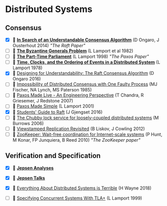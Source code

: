 # Distributed Systems

## Consensus

- [x] 📄 [**In Search of an Understandable Consensus Algorithm**](https://raft.github.io/raft.pdf) (D Ongaro, J Ousterhout 2014) _"The Raft Paper"_
- [ ] 📄 [**The Byzantine Generals Problem**](https://www.microsoft.com/en-us/research/uploads/prod/2016/12/The-Byzantine-Generals-Problem.pdf) (L Lamport et al 1982)
- [ ] 📄 [**The Part-Time Parliament**](https://lamport.azurewebsites.net/pubs/lamport-paxos.pdf) (L Lamport 1998) _"The Paxos Paper"_
- [ ] 📃 [**Time, Clocks, and the Ordering of Events in a Distributed System**](https://www.microsoft.com/en-us/research/uploads/prod/2016/12/Time-Clocks-and-the-Ordering-of-Events-in-a-Distributed-System.pdf) (L Lamport 1978)
- [x] 🎥 [Designing for Understandability: The Raft Consensus Algorithm](https://www.youtube.com/watch?v=vYp4LYbnnW8) (D Ongaro 2016)
- [ ] 📃 [Impossibility of Distributed Consensus with One Faulty Process](http://macs.citadel.edu/rudolphg/csci604/ImpossibilityofConsensus.pdf) (MJ Fischer, NA Lynch, MS Paterson 1985)
- [ ] 📃 [Paxos Made Live - An Engineering Perspective](https://www.cs.utexas.edu/users/lorenzo/corsi/cs380d/papers/paper2-1.pdf) (T Chandra, R Griesemer, J Redstone 2007)
- [ ] 📄 [Paxos Made Simple](https://www.microsoft.com/en-us/research/uploads/prod/2016/12/paxos-simple-Copy.pdf) (L Lamport 2001)
- [x] 🔗 [Students' Guide to Raft](https://thesquareplanet.com/blog/students-guide-to-raft/) (J Gjengset 2016)
- [ ] 📃 [The Chubby lock service for loosely-coupled distributed systems](https://static.googleusercontent.com/media/research.google.com/en//archive/chubby-osdi06.pdf) (M Burrows 2006)
- [ ] 📃 [Viewstamped Replication Revisited](http://pmg.csail.mit.edu/papers/vr-revisited.pdf) (B Liskov, J Cowling 2012)
- [ ] 📃 [ZooKeeper: Wait-free coordination for Internet-scale systems](http://static.usenix.org/event/usenix10/tech/full_papers/Hunt.pdf) (P Hunt, M Konar, FP Junquiera, B Reed 2010) _"The ZooKeeper paper"_

## Verification and Specification

- [x] 🔗 [**Jepsen Analyses**](https://jepsen.io/analyses)
- [x] 🎥 [**Jepsen Talks**](https://jepsen.io/talks)
- [x] 🎥 [Everything About Distributed Systems is Terrible](https://www.youtube.com/watch?v=tfnldxWlOhM) (H Wayne 2018)
- [ ] 📄 [Specifying Concurrent Systems With TLA+](https://www.microsoft.com/en-us/research/uploads/prod/2016/12/Specifying-Concurrent-Systems-with-TLA.pdf) (L Lamport 1999)

